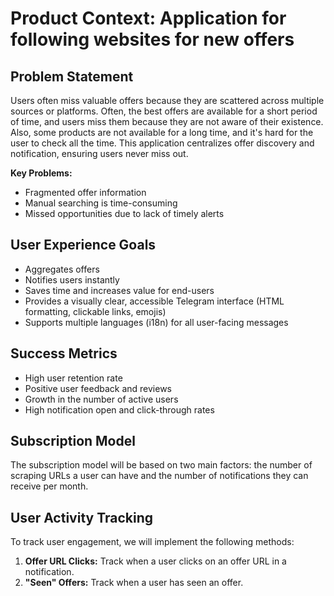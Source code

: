 # Product Context: Application for following websites for new offers

## Problem Statement
Users often miss valuable offers because they are scattered across multiple sources or platforms. Often, the best offers are available for a short period of time, and users miss them because they are not aware of their existence. Also, some products are not available for a long time, and it's hard for the user to check all the time. This application centralizes offer discovery and notification, ensuring users never miss out.

**Key Problems:**
- Fragmented offer information
- Manual searching is time-consuming
- Missed opportunities due to lack of timely alerts

## User Experience Goals
- Aggregates offers
- Notifies users instantly
- Saves time and increases value for end-users
- Provides a visually clear, accessible Telegram interface (HTML formatting, clickable links, emojis)
- Supports multiple languages (i18n) for all user-facing messages

## Success Metrics
- High user retention rate
- Positive user feedback and reviews
- Growth in the number of active users
- High notification open and click-through rates

## Subscription Model

The subscription model will be based on two main factors: the number of scraping URLs a user can have and the number of notifications they can receive per month.

## User Activity Tracking

To track user engagement, we will implement the following methods:

1.  **Offer URL Clicks:** Track when a user clicks on an offer URL in a notification.
2.  **"Seen" Offers:** Track when a user has seen an offer.
